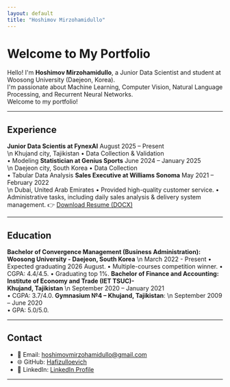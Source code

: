 ```yaml
---
layout: default
title: "Hoshimov Mirzohamidullo"
---
```


# Welcome to My Portfolio

Hello! I'm **Hoshimov Mirzohamidullo**, a Junior Data Scientist and student at Woosong University (Daejeon, Korea).  
I'm passionate about Machine Learning, Computer Vision, Natural Language Processing, and Recurrent Neural Networks.  
Welcome to my portfolio!

---

## Experience

**Junior Data Scientis at FynexAI**                August 2025 – Present               
\n Khujand city, Tajikistan
•	Data Collection & Validation                     
•	Modeling
**Statistician at Genius Sports**                  June 2024 – January 2025            
\n Daejeon city, South Korea
•	Data Collection                        
•	Tabular Data Analysis
**Sales Executive at Williams Sonoma**              May 2021 – February 2022            
\n Dubai, United Arab Emirates
•	Provided high-quality customer service.
•	Administrative tasks, including daily sales analysis & delivery system management. 
👉 [Download Resume (DOCX)](Resume_EN.docx)

---

## Education

**Bachelor of Convergence Management (Business Administration):
Woosong University - Daejeon, South Korea**              \n March 2022 - Present
•	Expected graduating 2026 August.
•	Multiple-courses competition winner.
•	CGPA: 4.4/4.5.
•	Graduating top 1%.
**Bachelor of Finance and Accounting:
Institute of Economy and Trade  (IET TSUC)-            
Khujand, Tajikistan**                                   \n September 2020 – January 2021                                                             
•	CGPA: 3.7/4.0.
**Gymnasium №4 – Khujand, Tajikistan**:                 \n September 2009 – June 2020   
•	GPA: 5.0/5.0. 

---

## Contact

- 📧 Email: hoshimovmirzohamidullo@gmail.com  
- 🌐 GitHub: [Hafizulloevich](https://github.com/Hafizulloevich)  
- 💼 LinkedIn: [LinkedIn Profile](https://www.linkedin.com/in/hoshimov/)

---
